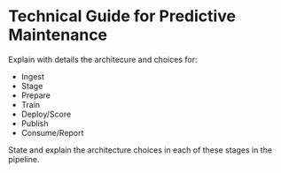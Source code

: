# Technical Guide for Predictive Maintenance

Explain with details the architecure and choices for:
- Ingest
- Stage
- Prepare
- Train
- Deploy/Score
- Publish
- Consume/Report

State and explain the architecture choices in each of these stages in the pipeline.